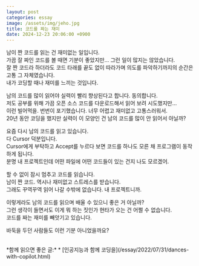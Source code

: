 ```yaml
---
layout: post
categories: essay
image: /assets/img/jeho.jpg
title: 코드를 짜는 재미
date: 2024-12-23 20:06:00 +0900
---
```


남이 짠 코드를 읽는 건 재미없는 일입니다.  
가끔 잘 짜인 코드를 볼 때면 기분이 좋았지만... 그런 일이 많지는 않았습니다.  
잘 짠 코드라 하더라도 코드 타래를 끝도 없이 따라가며 의도를 파악하기까지의 순간은 고통 그 자체였습니다.  
내가 코딩할 때나 재미를 느끼는 것입니다.

남의 코드를 많이 읽어야 실력이 빨리 향상된다고 합니다. 동의합니다.  
저도 공부를 위해 가끔 오픈 소스 코드를 다운로드해서 읽어 보려 시도했지만...  
이런 빌어먹을. 번번이 포기했습니다. 너무 어렵고 재미없고 고통스러워서.  
20년 동안 코딩을 했지만 실력이 이 모양인 건 남의 코드를 많이 안 읽어서 아닐까?

요즘 다시 남의 코드를 읽고 있습니다.  
다 Cursor 덕분입니다.  
Cursor에게 부탁하고 Accept를 누르다 보면 코드를 하나도 모른 채 프로그램이 동작하게 됩니다.  
분명 내 프로젝트인데 어떤 파일에 어떤 코드들이 있는 건지 나도 모르겠어.  

할 수 없이 잠시 멈추고 코드를 읽습니다.  
남이 짠 코드. 역시나 재미없고 스트레스를 받습니다.  
그래도 꾸역꾸역 읽어 나갈 수밖에 없습니다. 내 프로젝트니까.

이렇게라도 남의 코드를 읽으며 배울 수 있으니 좋은 거 아닐까?  
그런 생각이 들면서도 이게 뭐 하는 짓인가 현타가 오는 건 어쩔 수 없습니다.  
코드를 짜는 재미를 빼앗기고 있습니다.

바둑을 두던 사람들도 이런 기분 아니었을까요?

<br>
*함께 읽으면 좋은 글:*
* [인공지능과 함께 코딩을](/essay/2022/07/31/dances-with-copilot.html)